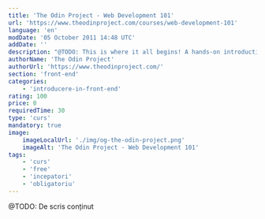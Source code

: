 ```yaml
---
title: 'The Odin Project - Web Development 101'
url: 'https://www.theodinproject.com/courses/web-development-101'
language: 'en'
modDate: '05 October 2011 14:48 UTC'
addDate: ''
description: "@TODO: This is where it all begins! A hands-on introduction to all of the essential tools you'll need to build real, working websites. You'll learn what web developers actually do – the foundations you'll need for later courses."
authorName: 'The Odin Project'
authorUrl: 'https://www.theodinproject.com/'
section: 'front-end'
categories:
    - 'introducere-in-front-end'
rating: 100
price: 0
requiredTime: 30
type: 'curs'
mandatory: true
image:
    imageLocalUrl: './img/og-the-odin-project.png'
    imageAlt: 'The Odin Project - Web Development 101'
tags:
    - 'curs'
    - 'free'
    - 'incepatori'
    - 'obligatoriu'
---
```


@TODO: De scris conținut
